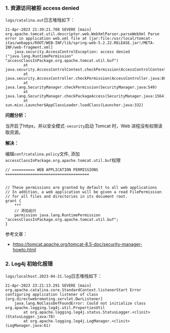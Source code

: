 ### 1. 资源访问被拒 access denied

`logs/catalina.out`日志堆栈如下：

```shell
21-Apr-2023 21:39:21.708 SEVERE [main] org.apache.tomcat.util.descriptor.web.WebXmlParser.parseWebXml Parse error in application web.xml file at [jar:file:/usr/local/tomcat-itas/webapps/ROOT/WEB-INF/lib/spring-web-5.2.22.RELEASE.jar!/META-INF/web-fragment.xml]
	java.security.AccessControlException: access denied ("java.lang.RuntimePermission" "accessClassInPackage.org.apache.tomcat.util.buf")
  		at java.security.AccessControlContext.checkPermission(AccessControlContext.java:472)
		at java.security.AccessController.checkPermission(AccessController.java:886)
		at java.lang.SecurityManager.checkPermission(SecurityManager.java:549)
		at java.lang.SecurityManager.checkPackageAccess(SecurityManager.java:1564)
		at sun.misc.Launcher$AppClassLoader.loadClass(Launcher.java:332)
```

**问题分析：**

当开启了https，并以安全模式`-security`启动 Tomcat 时，Web 进程没有权限读取资源。

**解决：**

编辑`conf/catalina.policy`文件, 添加`accessClassInPackage.org.apache.tomcat.util.buf`权限

```shell
// ========== WEB APPLICATION PERMISSIONS =====================================


// These permissions are granted by default to all web applications
// In addition, a web application will be given a read FilePermission
// for all files and directories in its document root.
grant {
    ***
  	// 添加此行 
    permission java.lang.RuntimePermission "accessClassInPackage.org.apache.tomcat.util.buf";
}
```

参考文章：

- https://tomcat.apache.org/tomcat-8.5-doc/security-manager-howto.html



###  2. Log4j 初始化报错

`logs/localhost.2023-04-21.log`日志堆栈如下：

```shell
21-Apr-2023 23:21:13.291 SEVERE [main] org.apache.catalina.core.StandardContext.listenerStart Error configuring application listener of class [org.directwebremoting.servlet.DwrListener]
	java.lang.NoClassDefFoundError: Could not initialize class org.apache.logging.log4j.util.PropertiesUtil
		at org.apache.logging.log4j.status.StatusLogger.<clinit>(StatusLogger.java:78)
		at org.apache.logging.log4j.LogManager.<clinit>(LogManager.java:61)
```